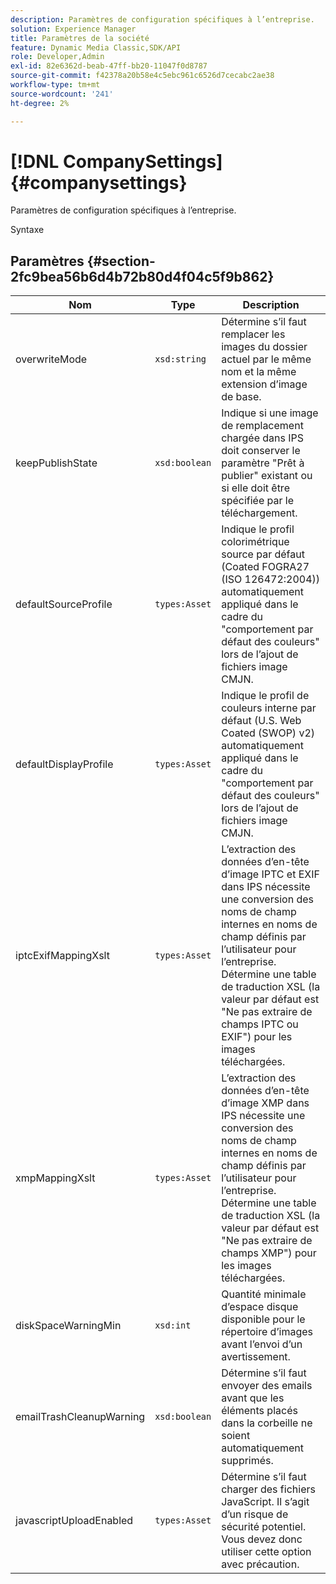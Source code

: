 ```yaml
---
description: Paramètres de configuration spécifiques à l’entreprise.
solution: Experience Manager
title: Paramètres de la société
feature: Dynamic Media Classic,SDK/API
role: Developer,Admin
exl-id: 82e6362d-beab-47ff-bb20-11047f0d8787
source-git-commit: f42378a20b58e4c5ebc961c6526d7cecabc2ae38
workflow-type: tm+mt
source-wordcount: '241'
ht-degree: 2%

---
```


# [!DNL CompanySettings]{#companysettings}

Paramètres de configuration spécifiques à l’entreprise.

Syntaxe

## Paramètres {#section-2fc9bea56b6d4b72b80d4f04c5f9b862}

| Nom | Type | Description |
|---|---|---|
| overwriteMode | `xsd:string` | Détermine s’il faut remplacer les images du dossier actuel par le même nom et la même extension d’image de base. |
| keepPublishState | `xsd:boolean` | Indique si une image de remplacement chargée dans IPS doit conserver le paramètre &quot;Prêt à publier&quot; existant ou si elle doit être spécifiée par le téléchargement. |
| defaultSourceProfile | `types:Asset` | Indique le profil colorimétrique source par défaut (Coated FOGRA27 (ISO 126472:2004)) automatiquement appliqué dans le cadre du &quot;comportement par défaut des couleurs&quot; lors de l’ajout de fichiers image CMJN. |
| defaultDisplayProfile | `types:Asset` | Indique le profil de couleurs interne par défaut (U.S. Web Coated (SWOP) v2) automatiquement appliqué dans le cadre du &quot;comportement par défaut des couleurs&quot; lors de l’ajout de fichiers image CMJN. |
| iptcExifMappingXslt | `types:Asset` | L’extraction des données d’en-tête d’image IPTC et EXIF dans IPS nécessite une conversion des noms de champ internes en noms de champ définis par l’utilisateur pour l’entreprise. Détermine une table de traduction XSL (la valeur par défaut est &quot;Ne pas extraire de champs IPTC ou EXIF&quot;) pour les images téléchargées. |
| xmpMappingXslt | `types:Asset` | L’extraction des données d’en-tête d’image XMP dans IPS nécessite une conversion des noms de champ internes en noms de champ définis par l’utilisateur pour l’entreprise. Détermine une table de traduction XSL (la valeur par défaut est &quot;Ne pas extraire de champs XMP&quot;) pour les images téléchargées. |
| diskSpaceWarningMin | `xsd:int` | Quantité minimale d’espace disque disponible pour le répertoire d’images avant l’envoi d’un avertissement. |
| emailTrashCleanupWarning | `xsd:boolean` | Détermine s’il faut envoyer des emails avant que les éléments placés dans la corbeille ne soient automatiquement supprimés. |
| javascriptUploadEnabled | `types:Asset` | Détermine s’il faut charger des fichiers JavaScript. Il s’agit d’un risque de sécurité potentiel. Vous devez donc utiliser cette option avec précaution. |
